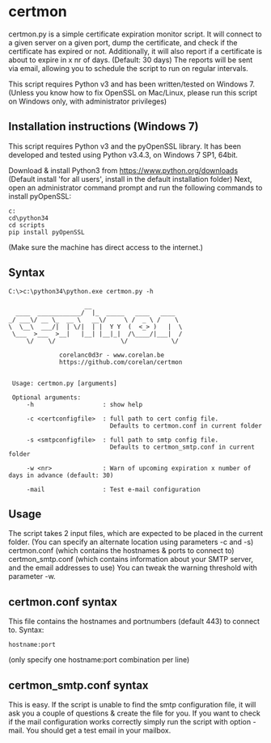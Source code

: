 certmon
=======

certmon.py is a simple certificate expiration monitor script.  It will connect to a given server on a given port, dump the certificate, and check if the certificate has expired or not. Additionally, it will also report if a certificate is about to expire in x nr of days.  (Default: 30 days)
The reports will be sent via email, allowing you to schedule the script to run on regular intervals.

This script requires Python v3 and has been written/tested on Windows 7.
(Unless you know how to fix OpenSSL on Mac/Linux, please run this script on Windows only, with administrator privileges)


Installation instructions (Windows 7)
-------------------------------------

This script requires Python v3 and the pyOpenSSL library.   It has been developed and tested using Python v3.4.3, on Windows 7 SP1, 64bit.

Download & install Python3 from https://www.python.org/downloads  (Default install 'for all users', install in the default installation folder)
Next, open an administrator command prompt and run the following commands to install pyOpenSSL:

```
c:
cd\python34
cd scripts
pip install pyOpenSSL
```
(Make sure the machine has direct access to the internet.)



Syntax
------

```
C:\>c:\python34\python.exe certmon.py -h

                     __
  ____  ____________/  |_  _____   ____   ____
_/ ___\/ __ \_  __ \   __\/     \ /  _ \ /    \
\  \__\  ___/|  | \/|  | |  Y Y  (  <_> )   |  \
 \___  >___  >__|   |__| |__|_|  /\____/|___|  /
     \/    \/                  \/            \/

              corelanc0d3r - www.corelan.be
              https://github.com/corelan/certmon


 Usage: certmon.py [arguments]

 Optional arguments:
     -h                   : show help

     -c <certconfigfile>  : full path to cert config file.
                            Defaults to certmon.conf in current folder

     -s <smtpconfigfile>  : full path to smtp config file.
                            Defaults to certmon_smtp.conf in current folder

     -w <nr>              : Warn of upcoming expiration x number of days in advance (default: 30)

     -mail                : Test e-mail configuration
```


Usage
-----

The script takes 2 input files, which are expected to be placed in the current folder.
(You can specify an alternate location using parameters -c and -s)
certmon.conf (which contains the hostnames & ports to connect to)
certmon_smtp.conf (which contains information about your SMTP server, and the email addresses to use)
You can tweak the warning threshold with parameter -w.

certmon.conf syntax
-------------------

This file contains the hostnames and portnumbers (default 443) to connect to.
Syntax:
```
hostname:port
```
(only specify one hostname:port combination per line)


certmon_smtp.conf syntax
------------------------

This is easy.  If the script is unable to find the smtp configuration file, it will ask you a couple of questions & create the file for you.
If you want to check if the mail configuration works correctly simply run the script with option -mail.
You should get a test email in your mailbox.



